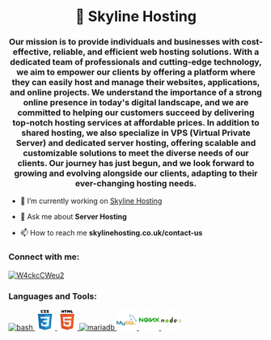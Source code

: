 <h1 align="center">👋 Skyline Hosting</h1>
<h3 align="center">Our mission is to provide individuals and businesses with cost-effective, reliable, and efficient web hosting solutions. With a dedicated team of professionals and cutting-edge technology, we aim to empower our clients by offering a platform where they can easily host and manage their websites, applications, and online projects. We understand the importance of a strong online presence in today's digital landscape, and we are committed to helping our customers succeed by delivering top-notch hosting services at affordable prices. In addition to shared hosting, we also specialize in VPS (Virtual Private Server) and dedicated server hosting, offering scalable and customizable solutions to meet the diverse needs of our clients. Our journey has just begun, and we look forward to growing and evolving alongside our clients, adapting to their ever-changing hosting needs.</h3>

- 🔭 I’m currently working on [Skyline Hosting](https://skylinehosting.co.uk)

- 💬 Ask me about **Server Hosting**

- 📫 How to reach me **skylinehosting.co.uk/contact-us**

<h3 align="left">Connect with me:</h3>
<p align="left">
<a href="https://discord.gg/W4ckcCWeu2" target="blank"><img align="center" src="https://raw.githubusercontent.com/rahuldkjain/github-profile-readme-generator/master/src/images/icons/Social/discord.svg" alt="W4ckcCWeu2" height="30" width="40" /></a>
</p>

<h3 align="left">Languages and Tools:</h3>
<p align="left"> <a href="https://www.gnu.org/software/bash/" target="_blank" rel="noreferrer"> <img src="https://www.vectorlogo.zone/logos/gnu_bash/gnu_bash-icon.svg" alt="bash" width="40" height="40"/> </a> <a href="https://www.w3schools.com/css/" target="_blank" rel="noreferrer"> <img src="https://raw.githubusercontent.com/devicons/devicon/master/icons/css3/css3-original-wordmark.svg" alt="css3" width="40" height="40"/> </a> <a href="https://www.w3.org/html/" target="_blank" rel="noreferrer"> <img src="https://raw.githubusercontent.com/devicons/devicon/master/icons/html5/html5-original-wordmark.svg" alt="html5" width="40" height="40"/> </a> <a href="https://mariadb.org/" target="_blank" rel="noreferrer"> <img src="https://www.vectorlogo.zone/logos/mariadb/mariadb-icon.svg" alt="mariadb" width="40" height="40"/> </a> <a href="https://www.mysql.com/" target="_blank" rel="noreferrer"> <img src="https://raw.githubusercontent.com/devicons/devicon/master/icons/mysql/mysql-original-wordmark.svg" alt="mysql" width="40" height="40"/> </a> <a href="https://www.nginx.com" target="_blank" rel="noreferrer"> <img src="https://raw.githubusercontent.com/devicons/devicon/master/icons/nginx/nginx-original.svg" alt="nginx" width="40" height="40"/> </a> <a href="https://nodejs.org" target="_blank" rel="noreferrer"> <img src="https://raw.githubusercontent.com/devicons/devicon/master/icons/nodejs/nodejs-original-wordmark.svg" alt="nodejs" width="40" height="40"/> </a> </p>
